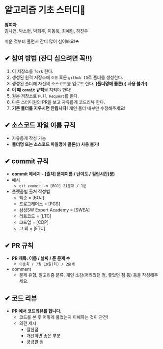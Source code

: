 # 알고리즘 기초 스터디📝

**참여자**<br>
김나연, 박소현, 박희주, 이동욱, 최예린, 하진우<br>

쉬운 것부터 풀면서 잔디 많이 심어봐요!☘

## ✔ 참여 방법 (잔디 심으려면 꼭!!)

1. 이 저장소를 `fork` 한다.
2. 생성된 원격 저장소에 `이름` 혹은 `github ID`로 폴더를 생성한다.
3. 생성된 폴더에 자신의 소스코드를 업로드 한다. **(폴더명에 콜론(:) 사용 불가!)**
4. **이 때 `commit` 규칙**을 지켜야 한다!
5. 원본 저장소로 `Pull Request`를 한다.
6. 다른 스터디원의 PR을 보고 자유롭게 코드리뷰 한다.
7. **기존 폴더를 지우시면 안됩니다!** 개인 폴더 내부만 수정해주세요!

## ✔ 소스코드 파일 이름 규칙

* 자유롭게 작성 가능
* **폴더명 또는 소스코드 파일명에 콜론(:) 사용 불가!**

## ✔ commit 규칙

* **commit 메세지 - [출처] 문제이름 / 난이도 / 걸린시간(분)**
* 예시
  * `git commit -m [BOJ] 21문제 / 1분`
* 플랫폼별 출처 작성법
  * 백준 = [BOJ]
  * 프로그래머스 = [PGS]
  * 삼성SW Expert Academy = [SWEA]
  * 리트코드 = [LTC]
  * 코드업 = [CDP]
  * 그 외 = [ETC]

## ✔ PR 규칙

* **PR 제목: 이름 / 날짜 / 푼 문제 수**
  * `이동욱 / 7월 19일(화) / 2문제`
* comment
  * 문제 유형, 알고리즘 분류, 개인 소감(어려웠던 점, 좋았던 점 등) 등을 작성해주세요.

## ✔ 코드 리뷰

* **PR 에서 코드리뷰를 합니다.**
  * 코드를 본 후 어떻게 풀었는지 이해하는 것이 관건!
  * 의견 제시
    * 잘한점
    * 개선하면 좋은 부분
    * 궁금한 점
